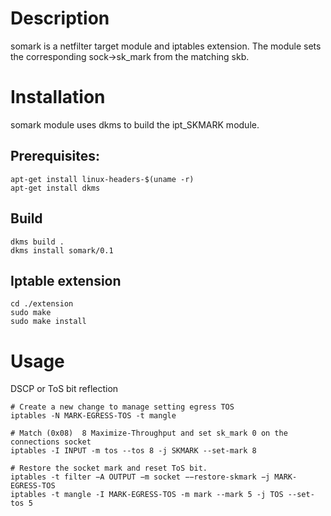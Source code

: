 Description
===========
somark is a netfilter target module and iptables extension.
The module sets the corresponding sock->sk_mark from the matching skb.  

Installation
============
somark module uses dkms to build the ipt_SKMARK module. 

## Prerequisites:
```
apt-get install linux-headers-$(uname -r)
apt-get install dkms 
```

## Build
```
dkms build .
dkms install somark/0.1
```

## Iptable extension
```
cd ./extension
sudo make
sudo make install
```

Usage
=====
DSCP or ToS bit reflection

```
# Create a new change to manage setting egress TOS
iptables -N MARK-EGRESS-TOS -t mangle

# Match (0x08)  8 Maximize-Throughput and set sk_mark 0 on the connections socket
iptables -I INPUT -m tos --tos 8 -j SKMARK --set-mark 8

# Restore the socket mark and reset ToS bit.
iptables -t filter −A OUTPUT −m socket −−restore-skmark −j MARK-EGRESS-TOS
iptables -t mangle -I MARK-EGRESS-TOS -m mark --mark 5 -j TOS --set-tos 5 
```
